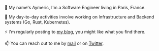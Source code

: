 :wave: My name's Aymeric, I'm a Software Engineer living in Paris, France.

🔭 My day-to-day activities involve working on Infrastructure and Backend systems (Go, Rust, Kubernetes).

⚡ I'm regularly posting to [my blog](https://aymericbeaumet.com/), you might like what you find there.

📫 You can reach out to me by [mail](mailto:hi@aymericbeaumet.com) or on [Twitter](https://twitter.com/aymericbeaumet).
